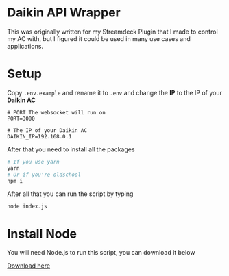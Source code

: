 # Daikin API Wrapper
This was originally written for my Streamdeck Plugin that I made to control my AC with, but I figured it could be used in many use cases and applications.

# Setup
Copy  ``.env.example`` and rename it to ``.env`` and change the **IP** to the IP of your **Daikin AC**
````
# PORT The websocket will run on
PORT=3000

# The IP of your Daikin AC
DAIKIN_IP=192.168.0.1 
````

After that you need to install all the packages
````bash
# If you use yarn
yarn
# Or if you're oldschool
npm i
````

After all that you can run the script by typing
````
node index.js
````

# Install Node
You will need Node.js to run this script, you can download it below

[Download here](https://nodejs.org/en/download/)